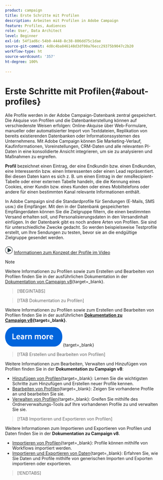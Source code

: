 ```yaml
---
product: campaign
title: Erste Schritte mit Profilen
description: Arbeiten mit Profilen in Adobe Campaign
feature: Profiles, Audiences
role: User, Data Architect
level: Beginner
exl-id: 54f1ad6c-54b0-4448-8c38-806dd75c1dae
source-git-commit: 4d8c4ba846148d3df00a76ecc29375b9047c2b20
workflow-type: ht
source-wordcount: '357'
ht-degree: 100%

---
```


# Erste Schritte mit Profilen{#about-profiles}



Alle Profile werden in der Adobe Campaign-Datenbank zentral gespeichert. Die Akquise von Profilen und die Datenbankerstellung können auf verschiedenste Weisen erfolgen: Online-Akquise über Web-Formulare, manueller oder automatisierter Import von Textdateien, Replikation von bereits existierenden Datenbanken oder Informationssystemen des Unternehmens. Mit Adobe Campaign können Sie Marketing-Verlauf, Kaufinformationen, Voreinstellungen, CRM-Daten und alle relevanten PI-Daten in eine konsolidierte Ansicht integrieren, um sie zu analysieren und Maßnahmen zu ergreifen.

**Profil** bezeichnet einen Eintrag, der eine Endkundin bzw. einen Endkunden, eine Interessentin bzw. einen Interessenten oder einen Lead repräsentiert. Bei diesen Daten kann es sich z. B. um einen Eintrag in der nmsRecipient-Tabelle oder einer externen Tabelle handeln, die die Kennung eines Cookies, einer Kundin bzw. eines Kunden oder eines Mobiltelefons oder andere für einen bestimmten Kanal relevante Informationen enthält.

In Adobe Campaign sind die Standardprofile für Sendungen (E-Mails, SMS usw.) die Empfänger. Mit den in der Datenbank gespeicherten Empfängerdaten können Sie die Zielgruppe filtern, die einen bestimmten Versand erhalten soll, und Personalisierungsdaten in den Versandinhalt einfügen. In der Datenbank gibt es noch andere Arten von Profilen. Sie sind für unterschiedliche Zwecke gedacht. So werden beispielsweise Testprofile erstellt, um Ihre Sendungen zu testen, bevor sie an die endgültige Zielgruppe gesendet werden.

![Video mit Informationen zu Profilen und deren Funktionsweise](assets/do-not-localize/how-to-video.png) [Informationen zum Konzept der Profile im Video](#create-profiles-video)

>[!NOTE]
>
>Weitere Informationen zu Profilen sowie zum Erstellen und Bearbeiten von Profilen finden Sie in der ausführlichen Dokumentation in der [Dokumentation von Campaign v8](https://experienceleague.adobe.com/de/docs/campaign/campaign-v8/audience/gs-audiences){target=_blank}.

>[!BEGINTABS]

>[!TAB Dokumentation zu Profilen]

Weitere Informationen zu Profilen sowie zum Erstellen und Bearbeiten von Profilen finden Sie in der ausführlichen **[Dokumentation zu Campaign v8](https://experienceleague.adobe.com/de/docs/campaign/campaign-v8/audience/gs-audiences){target=_blank}**.

[![Bild](../../assets/do-not-localize/learn-more-button.svg)](https://experienceleague.adobe.com/de/docs/campaign/campaign-v8/audience/gs-audiences){target=_blank}

>[!TAB Erstellen und Bearbeiten von Profilen]

Weitere Informationen zum Bearbeiten, Verwalten und Hinzufügen von Profilen finden Sie in der **Dokumentation zu Campaign v8**:

* [Hinzufügen von Profilen](https://experienceleague.adobe.com/de/docs/campaign-classic/using/getting-started/profile-management/adding-profiles){target=_blank}: Lernen Sie die wichtigsten Schritte zum Hinzufügen und Erstellen neuer Profile kennen.
* [Bearbeiten von Profilen](https://experienceleague.adobe.com/de/docs/campaign/campaign-v8/audience/view-profiles?lang=de#_blank){target=_blank}: Zeigen Sie vorhandene Profile an und bearbeiten Sie sie.
* [Verwalten von Profilen](https://experienceleague.adobe.com/de/docs/campaign/campaign-v8/config/configuration/folders-and-views?lang=de#_blank){target=_blank}: Greifen Sie mithilfe des Ordnerverwaltungs-Tools auf Ihre vorhandenen Profile zu und verwalten Sie sie.

>[!TAB Importieren und Exportieren von Profilen]

Weitere Informationen zum Importieren und Exportieren von Profilen und Daten finden Sie in der **Dokumentation zu Campaign v8**.

* [Importieren von Profilen](https://experienceleague.adobe.com/de/docs/campaign/campaign-v8/audience/add-profiles/import-profiles){target=_blank}: Profile können mithilfe von Workflows importiert werden.
* [Importieren und Exportieren von Daten](https://experienceleague.adobe.com/de/docs/campaign/campaign-v8/data/import){target=_blank}: Erfahren Sie, wie Sie Daten und Profile mithilfe von generischen Importen und Exporten importieren oder exportieren.

>[!ENDTABS]

<!--
## Profile types {#profile-types}

Adobe Campaign lets you manage profiles throughout their entire lifecycle: creation, import, targeting, action tracking, updates, etc.

Each profile matches a database entry. They contain all the information required for targeting, qualifying and tracking individuals.

Profiles can be identified based on storage space. This means that a profile can match: a recipient, a visitor, an operator, a subscriber, a prospect, etc.

## Recipient profiles {#recipient-profiles}

Delivery recipients are stored in the database as profiles containing the information linked to them: last name, first name, address, subscriptions, deliveries, etc. When you create campaigns, you can define the target of the deliveries to a selection of the profiles in the base according to simple or advanced criteria.

You can also create campaigns aimed at recipients whose profiles are stored not in the database, but in files. These are known as "external" deliveries. For more information about this type of delivery, refer to [this page](../../delivery/using/steps-defining-the-target-population.md#selecting-external-recipients).

The main methods for creating recipient profiles are as follows:

* direct input in the graphical interface screens,
* importing recipient lists,
* on-line collection via web forms.

>[!NOTE]
>
>To find out how files and web forms are imported, refer to [Generic imports and exports](../../platform/using/get-started-data-import-export.md).

## Profiles and targets {#profiles-and-targets}

The **[!UICONTROL Profiles and targets]** link lets you display recipients stored in Adobe Campaign database. You can create new recipient, edit an existing recipient and access its profile. For more on this, refer to [this page](../../platform/using/editing-a-profile.md).

![](assets/d_ncs_user_interface_target_link.png)

It also gives you access to:

* lists - [Learn more](../../platform/using/creating-and-managing-lists.md)
* subscription services - [Learn more](../../delivery/using/managing-subscriptions.md)
* web applications - [Learn more](../../web/using/about-web-applications.md)
* imports and exports (jobs) - [Learn more](../../platform/using/about-generic-imports-exports.md)
* targeting workflows - [Learn more](../../workflow/using/building-a-workflow.md#implementation-steps-)

The recipients page lets you perform frequent operations on profiles: edits, updates, adds, deletions, sorts.

For more advanced profile manipulations, you need to edit the Adobe Campaign tree. To do this, click the **[!UICONTROL Explorer]** link on the Adobe Campaign home page.

By default, recipients are stored in the **[!UICONTROL Profiles and Targets > Recipients]** node of the tree. You can create recipients from this view, as well as:

* sort and filter the profiles of the database - [Learn more](../../platform/using/filtering-options.md)
* move, copy or delete profiles from the database - [Learn more](../../platform/using/managing-profiles.md),
* update profiles - [Learn more](../../platform/using/updating-data.md)
* export recipients - [Learn more](../../platform/using/exporting-and-importing-profiles.md)
* create recipient groups - [Learn more](../../platform/using/creating-and-managing-lists.md)

To access advanced functionalities and configurations, you need to click the **[!UICONTROL Explorer]** icon. 

![](assets/d_ncs_user_interface01.png)

The general layout of the Adobe Campaign explorer is presented in [this page](../../platform/using/adobe-campaign-explorer.md).

>[!NOTE]
>
>You can also display an advanced view of this list from the Adobe Campaign tree by clicking the **[!UICONTROL Profiles and targets > Recipients]** link. The list display can be configured to suit your needs. You can add or delete columns, define column order, sort data, etc. List display configuration is described in [this page](../../platform/using/adobe-campaign-ui-lists.md).  
>
>You can also define recipient views. For further information about this functionality, refer to [this section](../../platform/using/access-management-folders.md).

## Active profiles {#active-profiles}

An active profile is a profile that customer has attempted to communicate with during the past 12 months via any channel.

According to your contract, each of your Campaign instances is provisioned with a specific amount of active profiles that are counted for billing purposes. Please refer to your latest contract for reference on number of purchased active profiles. Learn more in [Adobe Campaign product description](https://helpx.adobe.com/de/legal/product-descriptions/adobe-campaign-managed-cloud-services.html){target="_blank"}.

You can monitor the number of active profiles on your instance directly from Campaign Control Panel. For more on this, refer to the [Control Panel documentation](https://experienceleague.adobe.com/docs/control-panel/using/performance-monitoring/active-profiles-monitoring.html?lang=de){target="_blank"}.

The following guardrails and limitations apply:

* A profile that has been targeted by several deliveries is counted only once. 
* Profiles targeted in the context of Social marketing on X (Twitter) or Facebook are not taken into account as active profiles.
* The count of active profiles is available for **Marketing instances** only. It is not available for Execution instances, meaning MID (mid sourcing) and RT (Message Center / Real-time messaging) instances.
* The count is based on the recipient primary key. As a consequence, if a profile is present in two different recipient tables, it can be counted twice as an active profile.


## Tutorial video {#create-profiles-video}

Learn how to access profile data, sort and filter profiles and manually create and manage profiles.

This video also explains the compliance of Adobe Campaign Classic with General Data Protection Regulations. 

>[!VIDEO](https://video.tv.adobe.com/v/326750?captions=ger&quality=12)

Additional Campaign Classic how-to videos are available [here](https://experienceleague.adobe.com/docs/campaign-classic-learn/tutorials/overview.html?lang=de).

**See also**

* [Privacy management in Campaign](https://helpx.adobe.com/de/campaign/kb/acc-privacy.html)

* [Create queries and segment data in workflows](../../workflow/using/targeting-data.md)

* [Select target mapping](../../delivery/using/steps-defining-the-target-population.md#select-a-target-mapping)

-->